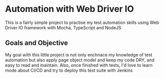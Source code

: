 # Automation with Web Driver IO 
This is a fairly simple project to practise my test automation skills using Web Driver IO framework with Mocha, TypeScript and NodeJS

## Goals and Objective
My goal with this little project is not only enchnace my knowledge of test automation but also apply page object model and keep my code DRY, and easy to read and maintain. Also, once finished with tests, I'd love to learn mode about CI/CD and try to deploy this test suite with Jenkins